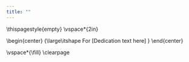 ```yaml
---
title: ""
---
```


\thispagestyle{empty}
\vspace*{2in}

\begin{center}
{\large\itshape
For [Dedication text here]
}
\end{center}

\vspace*{\fill}
\clearpage
